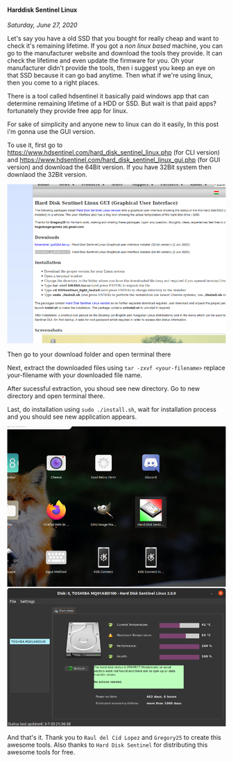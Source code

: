#### Harddisk Sentinel Linux
_Saturday, June 27, 2020_

Let's say you have a old SSD that you bought for really cheap and want to check it's remaining 
lifetime. If you got a *non linux based* machine, you can go to the manufacturer website and 
download the tools they provide. It can check the lifetime and even update the firmware for you. 
Oh your manufacturer didn't provide the tools, then i suggest you keep an eye on that SSD because 
it can go bad anytime. Then what if we're using linux, then you come to a right places.

There is a tool called hdsentinel it basically paid windows app that can determine remaining 
lifetime of a HDD or SSD. But wait is that paid apps? fortunately they provide free app for linux.

For sake of simplicity and anyone new to linux can do it easily, In this post i'm gonna use the GUI 
version.

To use it, first go to <https://www.hdsentinel.com/hard_disk_sentinel_linux.php> (for CLI version) and 
<https://www.hdsentinel.com/hard_disk_sentinel_linux_gui.php> (for GUI version) and download the 64Bit 
version. If you have 32Bit system then downlaod the 32Bit version.

![img](./posts/2020-06-27-harddisk-sentinel-linux/1.png)

Then go to your download folder and open terminal there

Next, extract the downloaded files using `tar -zxvf <your-filename>` replace your-filename with your 
downloaded file name.

After sucessful extraction, you shoud see new directory. Go to new directory and open terminal there.

Last, do installation using `sudo ./install.sh`, wait for installation process and you should see new 
application appears.

![img](./posts/2020-06-27-harddisk-sentinel-linux/2.jpg)
![img](./posts/2020-06-27-harddisk-sentinel-linux/3.png)

And that's it. Thank you to `Raul del Cid Lopez` and `Gregory25` to create this awesome tools. Also 
thanks to `Hard Disk Sentinel` for distributing this awesome tools for free.